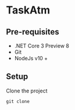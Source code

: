 # TaskAtm

## Pre-requisites

- .NET Core 3 Preview 8
- Git
- NodeJs v10 +

## Setup

Clone the project

```
git clone 
```
